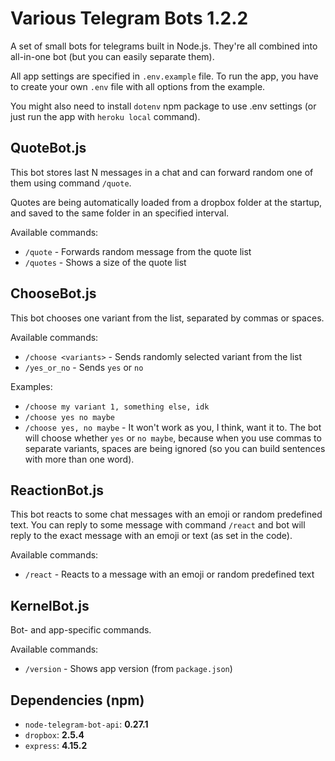 # Various Telegram Bots 1.2.2

A set of small bots for telegrams built in Node.js.
They're all combined into all-in-one bot (but you can easily separate them).

All app settings are specified in `.env.example` file.
To run the app, you have to create your own `.env` file with all options from the example.

You might also need to install `dotenv` npm package to use .env settings (or just run the app with `heroku local` command).

## QuoteBot.js

This bot stores last N messages in a chat and can forward random one of them using command `/quote`.

Quotes are being automatically loaded from a dropbox folder at the startup, and saved to the same folder in an specified interval.

Available commands:
- `/quote` - Forwards random message from the quote list
- `/quotes` - Shows a size of the quote list

## ChooseBot.js

This bot chooses one variant from the list, separated by commas or spaces.

Available commands:
- `/choose <variants>` - Sends randomly selected variant from the list
- `/yes_or_no` - Sends `yes` or `no`

Examples:
- `/choose my variant 1, something else, idk`
- `/choose yes no maybe`
- `/choose yes, no maybe` - It won't work as you, I think, want it to. The bot will choose whether `yes` or `no maybe`, because when you use commas to separate variants, spaces are being ignored (so you can build sentences with more than one word).

## ReactionBot.js

This bot reacts to some chat messages with an emoji or random predefined text.
You can reply to some message with command `/react` and bot will reply to the exact message with an emoji or text (as set in the code).

Available commands:
- `/react` - Reacts to a message with an emoji or random predefined text

## KernelBot.js

Bot- and app-specific commands.

Available commands:
- `/version` - Shows app version (from `package.json`)


## Dependencies (npm)
- `node-telegram-bot-api`: **0.27.1**
- `dropbox`: **2.5.4**
- `express`: **4.15.2**